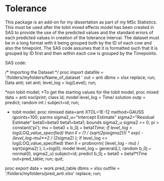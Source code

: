 # Tolerance
This package is an add-on for my dissertation as part of my MSc Statistics.
This must be used after the tobit mixed effects model has been created in SAS to provide the use of the predicted values and the standard errors of each predicted values in creation of the tolerance interval. The dataset must be in a long format with it being grouped both by the ID of each cow and also the timepoint. The SAS code assumes that it is formatted such that it is grouped by ID first and then within each cow is grouped by the Timepoints.


SAS code:

/* Importing the Dataset */
proc import datafile  =  '/folders/myfolders/Name_of_dataset '
out  =  anti
dbms  =  xlsx
replace;
run;
Data anti;
	set anti;
	level_log = log(Level);
run;

*non tobit model;
*To get the starting values for the tobit model;
proc mixed data = anti noclprint;
  class id;
  model level_log = Time/ solution outp = predict;
  random int / subject=id; 
run;

* tobit model;
proc nlmixed data=anti XTOL=1E-12 method=GAUSS qpoints=100;
parms sigma2_u="Intercept Estimate" sigma2="Residual Estimate" beta0=beta0 beta1=beta1;
bounds sigma2_u sigma2 >= 0;
pi = constant('pi');
mu = beta0 + b_0j + beta1*Time;
if level_log > log(LOQ_value_specified) then ll = (1 / (sqrt(2*pi*sigma2))) * exp( -(level_log-mu)**2 / (2*sigma2) );
if level_log <= log(LOQ_value_specified) then ll =  probnorm( (level_log - mu) / sqrt(sigma2) );
L=log(ll);
model level_log ~ general(L);
random b_0j ~ normal(0, sigma2_u) subject=id;
predict  b_0j + beta0 + beta1*tTme out=pred_table;
run;
quit;

proc export data = work.pred_table
	dbms = xlsx
	outfile = '/folders/myfolders/pred_anti.xlsx'
	replace;
run;

